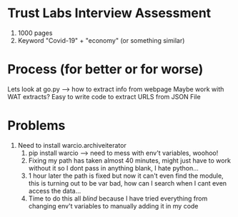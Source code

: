 # Trust Labs Interview Assessment

1. 1000 pages
2. Keyword "Covid-19" + "economy" (or something similar)

# Process (for better or for worse)
Lets look at go.py --> how to extract info from webpage
Maybe work with WAT extracts? Easy to write code to extract URLS from JSON File

# Problems
1. Need to install warcio.archiveiterator
   1. pip install warcio --> need to mess with env't variables, woohoo!
   2. Fixing my path has taken almost 40 minutes, might just have to work without it so I dont pass in anything blank, I hate python...
   3. 1 hour later the path is fixed but now it can't even find the module, this is turning out to be var bad, how can I search when I cant even access the data...
   4. Time to do this all *blind* because I have tried everything from changing env't variables to manually adding it in my code 